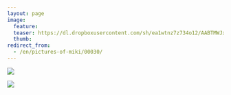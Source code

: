 ```yaml
---
layout: page
image:
  feature:
  teaser: https://dl.dropboxusercontent.com/sh/ea1wtnz7z734o12/AABTMWJxiTpirXTBb_hg-n05a/mikin-kuvat/2/DSC10631-245px.jpg
  thumb:
redirect_from:
  - /en/pictures-of-miki/00030/
---
```


[![](https://dl.dropboxusercontent.com/sh/ea1wtnz7z734o12/AAD9U9SXchKMrZq3PqFMSPz6a/mikin-kuvat/2/DSC10630-800px.jpg)](https://dl.dropboxusercontent.com/sh/ea1wtnz7z734o12/AACX5e2lIHZG32hg5Fk8BWgoa/mikin-kuvat/2/DSC10630.jpg)

[![](https://dl.dropboxusercontent.com/sh/ea1wtnz7z734o12/AACHbpZ-rcH67Vf6h_Gy5MVpa/mikin-kuvat/2/DSC10631-800px.jpg)](https://dl.dropboxusercontent.com/sh/ea1wtnz7z734o12/AACj3wf2cyCw3FJwV-zzkqKca/mikin-kuvat/2/DSC10631.jpg)
